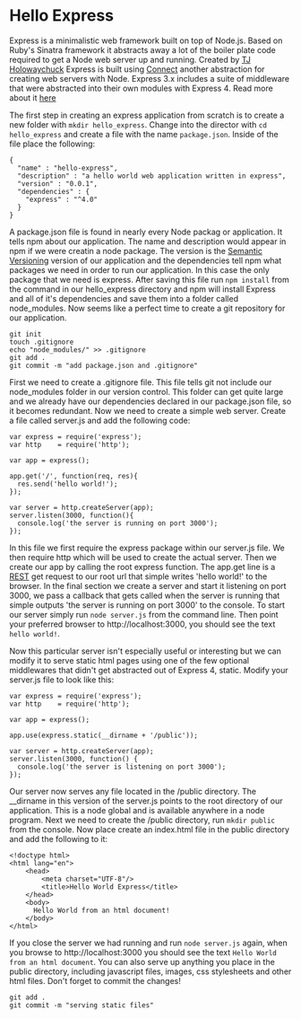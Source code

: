 Hello Express
=====================
Express is a minimalistic web framework built on top of Node.js. Based on
Ruby's Sinatra framework it abstracts away a lot of the boiler plate
code required to get a Node web server up and running. Created by
 <a href="https://github.com/visionmedia">TJ Holowaychuck</a> Express is built
using <a href="http://www.senchalabs.org/connect/">Connect</a> another abstraction
for creating web servers with Node. Express 3.x includes a suite of middleware
that were abstracted into their own modules with Express 4. Read more about it <a href="http://scotch.io/bar-talk/expressjs-4-0-new-features-and-upgrading-from-3-0">here</a>

The first step in creating an express application from scratch is to create
a new folder with `mkdir hello_express`. Change into the director with `cd hello_express`
and  create a file with the name `package.json`. Inside of the file place the following:

    {
      "name" : "hello-express",
      "description" : "a hello world web application written in express",
      "version" : "0.0.1",
      "dependencies" : {
        "express" : "^4.0"
      }
    }

A package.json file is found in nearly every Node packag or application. It tells npm about our
 application. The name and description would appear in npm if we were creatin a node
package. The version is the <a href="http://semver.org/">Semantic Versioning</a> version
of our application and the dependencies tell npm what packages we need in order to
run our application. In this case the only package that we need is express. After saving
this file run `npm install` from the command in our hello_express directory and npm
will install Express and all of it's dependencies and save them into a folder called node_modules. 
Now seems like a perfect time to create a git repository for our application.

    git init
    touch .gitignore
    echo "node_modules/" >> .gitignore
    git add .
    git commit -m "add package.json and .gitignore"

First we need to create a .gitignore file. This file tells git not include our node_modules
folder in our version control. This folder can get quite large and we already have our
dependencies declared in our package.json file, so it becomes redundant. Now we need to 
create a simple web server. Create a file called server.js and add the following code:

    var express = require('express');
    var http    = require('http');

    var app = express();

    app.get('/', function(req, res){
      res.send('hello world!');
    });
    
    var server = http.createServer(app);
    server.listen(3000, function(){
      console.log('the server is running on port 3000');
    });

In this file we first require the express package within our server.js file. We then require
http which will be used to create the actual server. Then we create our app by calling the root 
express function. The app.get line is a <a href="https://en.wikipedia.org/wiki/Representational_state_transfer">REST</a>
get request to our root url that simple writes 'hello world!' to the browser. In the final section
we create a server and start it listening on port 3000, we pass a callback that gets called
when the server is running that simple outputs 'the server is running on port 3000' to the console.
To start our server simply run `node server.js` from the command line. Then point your preferred 
browser to http://localhost:3000, you should see the text `hello world!`.


Now this particular server isn't especially useful or interesting but we can modify it to serve
static html pages using one of the few optional middlewares that didn't get abstracted out of
Express 4, static. Modify your server.js file to look like this:

    var express = require('express');
    var http    = require('http');

    var app = express();

    app.use(express.static(__dirname + '/public'));

    var server = http.createServer(app);
    server.listen(3000, function() {
      console.log('the server is listening on port 3000');
    });

Our server now serves any file located in the /public directory. The __dirname in this version of the server.js
points to the root directory of our application. This is a node global and is available anywhere in a 
node program. Next we need to create the /public directory, run `mkdir public` from the console.
Now place create an index.html file in the public directory and add the following to it:

    <!doctype html>
    <html lang="en">
        <head>
            <meta charset="UTF-8"/>
            <title>Hello World Express</title>
        </head>
        <body>
          Hello World from an html document!
        </body>
    </html>

If you close the server we had running and run `node server.js` again, when you browse to http://localhost:3000
you should see the text `Hello World from an html document`. You can also serve up anything you place in the
public directory, including javascript files, images, css stylesheets and other html files. Don't forget to commit
the changes!

    git add .
    git commit -m "serving static files"

